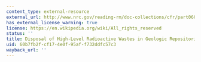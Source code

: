 ```yaml
---
content_type: external-resource
external_url: http://www.nrc.gov/reading-rm/doc-collections/cfr/part060/
has_external_license_warning: true
license: https://en.wikipedia.org/wiki/All_rights_reserved
status: ''
title: Disposal of High-Level Radioactive Wastes in Geologic Repositories
uid: 60b7fb2f-cf17-4e0f-95af-f732ddfc57c3
wayback_url: ''
---
```

